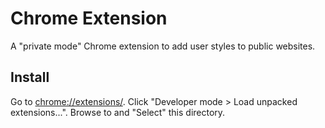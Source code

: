 # Chrome Extension

A "private mode" Chrome extension
to add user styles to public websites.

## Install

Go to <chrome://extensions/>.
Click "Developer mode > Load unpacked extensions...".
Browse to and "Select" this directory.

